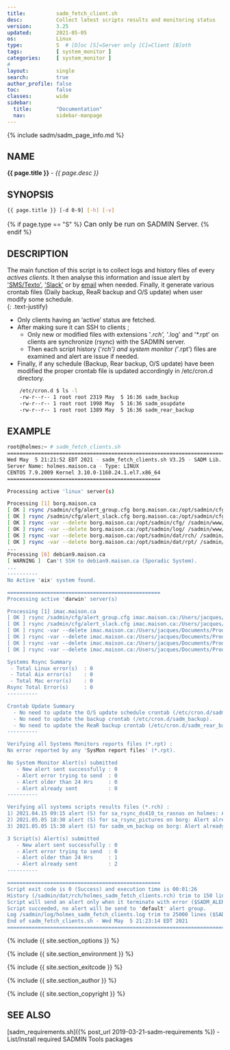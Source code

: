 ```yaml
---
title:          sadm_fetch_client.sh
desc:           Collect latest scripts results and monitoring status
version:        3.25
updated:        2021-05-05
os:             Linux
type:           S  # [D]oc [S]=Server only [C]=Client [B]oth
tags:           [ system_monitor ] 
categories:     [ system_monitor ] 
#
layout:         single
search:         true
author_profile: false
toc:            false
classes:        wide
sidebar:
  title:        "Documentation"
  nav:          sidebar-manpage
---
```


{% include sadm/sadm_page_info.md %}

<a id="name"></a>
## NAME
**{{ page.title }}** - *{{ page.desc }}*   



<a id="synopsis"></a>
## SYNOPSIS

```bash
{{ page.title }} [-d 0-9] [-h] [-v]
```
{% if page.type == "S" %}
<font size="3">Can only be run on SADMIN Server.</font>
{% endif %}



<a id="description"></a>
## DESCRIPTION
The main function of this script is to collect logs and history files of every *actives clients*. It 
then analyse this information and issue alert by ['SMS/Texto'](/assets/img/sms/textbelt_step10_sms_receive.png), ['Slack'](/assets/img/slack/slack_warning.png) or by [email](/assets/img/mail/sysmon_mail_notification.png) when needed. Finally, it generate 
various crontab files (Daily backup, ReaR backup and O/S update) when user modify some schedule.  
{: .text-justify}

- Only clients having an ‘active’ status are fetched.   
- After making sure it can SSH to clients ;    
    - Only new or modified files with extensions '*.rch', '*.log' and '*.rpt' on clients are
synchronize (rsync) with the SADMIN server.  
    - Then each script history ('*rch') and system monitor ('*.rpt') files are examined and alert
are issue if needed.  
- Finally, if any schedule (Backup, Rear backup, O/S update) have been modified the proper
crontab file is updated accordingly in /etc/cron.d directory.  

```bash
    /etc/cron.d $ ls -l 
    -rw-r--r-- 1 root root 2319 May  5 16:36 sadm_backup
    -rw-r--r-- 1 root root 1998 May  5 16:36 sadm_osupdate
    -rw-r--r-- 1 root root 1389 May  5 16:36 sadm_rear_backup
```


<a id="examples"></a>
## EXAMPLE

```bash
root@holmes:~ # sadm_fetch_clients.sh
================================================================================
Wed May  5 21:21:52 EDT 2021 - sadm_fetch_clients.sh V3.25 - SADM Lib. V3.69
Server Name: holmes.maison.ca - Type: LINUX
CENTOS 7.9.2009 Kernel 3.10.0-1160.24.1.el7.x86_64
==================================================

Processing active 'linux' server(s)

Processing [1] borg.maison.ca
[ OK ] rsync /sadmin/cfg/alert_group.cfg borg.maison.ca:/opt/sadmin/cfg/alert_group.cfg
[ OK ] rsync /sadmin/cfg/alert_slack.cfg borg.maison.ca:/opt/sadmin/cfg/alert_slack.cfg
[ OK ] rsync -var --delete borg.maison.ca:/opt/sadmin/cfg/ /sadmin/www/dat/borg/cfg/
[ OK ] rsync -var --delete borg.maison.ca:/opt/sadmin/log/ /sadmin/www/dat/borg/log/
[ OK ] rsync -var --delete borg.maison.ca:/opt/sadmin/dat/rch/ /sadmin/www/dat/borg/rch/
[ OK ] rsync -var --delete borg.maison.ca:/opt/sadmin/dat/rpt/ /sadmin/www/dat/borg/rpt/
...
Processing [6] debian9.maison.ca
[ WARNING ]  Can't SSH to debian9.maison.ca (Sporadic System).
...
----------
No Active 'aix' system found.

==================================================
Processing active 'darwin' server(s)

Processing [1] imac.maison.ca
[ OK ] rsync /sadmin/cfg/alert_group.cfg imac.maison.ca:/Users/jacques/Documents/Prod/sadmin/cfg/alert_group.cfg
[ OK ] rsync /sadmin/cfg/alert_slack.cfg imac.maison.ca:/Users/jacques/Documents/Prod/sadmin/cfg/alert_slack.cfg
[ OK ] rsync -var --delete imac.maison.ca:/Users/jacques/Documents/Prod/sadmin/cfg/ /sadmin/www/dat/imac/cfg/
[ OK ] rsync -var --delete imac.maison.ca:/Users/jacques/Documents/Prod/sadmin/log/ /sadmin/www/dat/imac/log/
[ OK ] rsync -var --delete imac.maison.ca:/Users/jacques/Documents/Prod/sadmin/dat/rch/ /sadmin/www/dat/imac/rch/
[ OK ] rsync -var --delete imac.maison.ca:/Users/jacques/Documents/Prod/sadmin/dat/rpt/ /sadmin/www/dat/imac/rpt/

Systems Rsync Summary
 - Total Linux error(s)  : 0
 - Total Aix error(s)    : 0
 - Total Mac error(s)    : 0
Rsync Total Error(s)     : 0
----------

Crontab Update Summary
  - No need to update the O/S update schedule crontab (/etc/cron.d/sadm_osupdate).
  - No need to update the backup crontab (/etc/cron.d/sadm_backup).
  - No need to update the ReaR backup crontab (/etc/cron.d/sadm_rear_backup).
----------

Verifying all Systems Monitors reports files (*.rpt) :
No error reported by any 'SysMon report files' (*.rpt).

No System Monitor Alert(s) submitted
   - New alert sent successfully : 0
   - Alert error trying to send  : 0
   - Alert older than 24 Hrs     : 0
   - Alert already sent          : 0
----------

Verifying all systems scripts results files (*.rch) :
1) 2021.04.15 09:15 alert (S) for sa_rsync_ds410_to_rasnas on holmes: Alert is older than 24 hrs.
2) 2021.05.05 18:30 alert (S) for sa_rsync_pictures on borg: Alert already sent.
3) 2021.05.05 15:30 alert (S) for sadm_vm_backup on borg: Alert already sent.

3 Script(s) Alert(s) submitted
   - New alert sent successfully : 0
   - Alert error trying to send  : 0
   - Alert older than 24 Hrs     : 1
   - Alert already sent          : 2
----------

==================================================
Script exit code is 0 (Success) and execution time is 00:01:26
History (/sadmin/dat/rch/holmes_sadm_fetch_clients.rch) trim to 150 lines ($SADM_MAX_RCLINE=150).
Script will send an alert only when it terminate with error ($SADM_ALERT_TYPE=1).
Script succeeded, no alert will be send to 'default' alert group.
Log /sadmin/log/holmes_sadm_fetch_clients.log trim to 25000 lines ($SADM_MAX_LOGLINE=25000).
End of sadm_fetch_clients.sh - Wed May  5 21:23:14 EDT 2021
================================================================================

```
<!-- ![Daily Script Report Example](/assets/img/man/sadm_daily_report_script.png){: .align-center} -->


{% include {{ site.section_options     }} %}

{% include {{ site.section_environment }} %}

{% include {{ site.section_exitcode    }} %}

{% include {{ site.section_author      }} %}

{% include {{ site.section_copyright   }} %}


<a id="seealso"></a>
## SEE ALSO

[sadm_requirements.sh]({% post_url 2019-03-21-sadm-requirements %}) - List/Install required SADMIN Tools packages  
